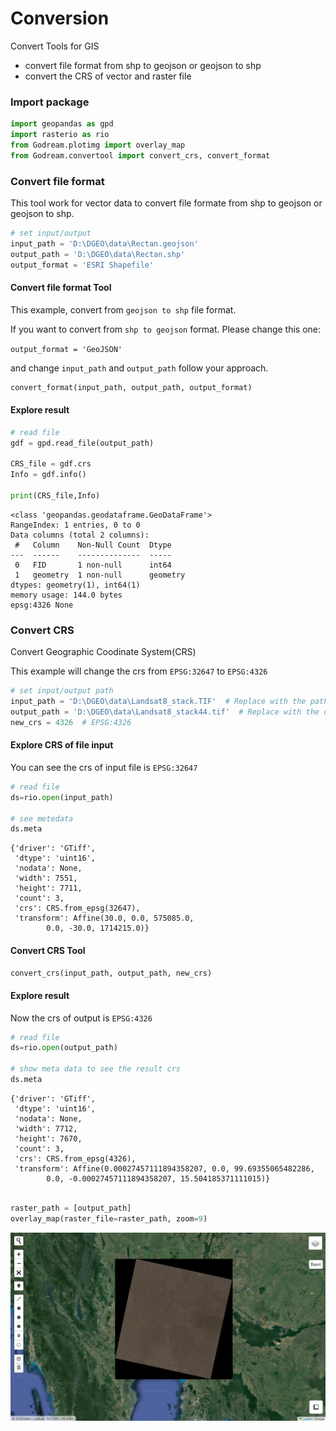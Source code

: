 # Conversion

Convert Tools for GIS

- convert file format from shp to geojson or geojson to shp
- convert the CRS of vector and raster file


### Import package


```python
import geopandas as gpd 
import rasterio as rio
from Godream.plotimg import overlay_map
from Godream.convertool import convert_crs, convert_format
```

### Convert file format

This tool work for vector data to convert file formate from shp to geojson or geojson to shp.


```python
# set input/output
input_path = 'D:\DGEO\data\Rectan.geojson'
output_path = 'D:\DGEO\data\Rectan.shp'
output_format = 'ESRI Shapefile'
```

#### Convert file format Tool 

This example, convert from `geojson to shp` file format.

If you want to convert from `shp to geojson` format.  Please change this one:
 
`output_format = 'GeoJSON'`

and change `input_path` and `output_path` follow your approach.


```python
convert_format(input_path, output_path, output_format)
```

#### Explore result


```python
# read file
gdf = gpd.read_file(output_path)

CRS_file = gdf.crs
Info = gdf.info()

print(CRS_file,Info)
```

    <class 'geopandas.geodataframe.GeoDataFrame'>
    RangeIndex: 1 entries, 0 to 0
    Data columns (total 2 columns):
     #   Column    Non-Null Count  Dtype   
    ---  ------    --------------  -----   
     0   FID       1 non-null      int64   
     1   geometry  1 non-null      geometry
    dtypes: geometry(1), int64(1)
    memory usage: 144.0 bytes
    epsg:4326 None
    

### Convert CRS

Convert Geographic Coodinate System(CRS)

This example will change the crs from `EPSG:32647` to `EPSG:4326`


```python
# set input/output path
input_path = 'D:\DGEO\data\Landsat8_stack.TIF'  # Replace with the path to your input GeoTIFF file
output_path = 'D:\DGEO\data\Landsat8_stack44.tif'  # Replace with the desired output file path
new_crs = 4326  # EPSG:4326
```

#### Explore CRS of file input

You can see the crs of input file is `EPSG:32647`


```python
# read file
ds=rio.open(input_path)

# see metedata
ds.meta
```


    {'driver': 'GTiff',
     'dtype': 'uint16',
     'nodata': None,
     'width': 7551,
     'height': 7711,
     'count': 3,
     'crs': CRS.from_epsg(32647),
     'transform': Affine(30.0, 0.0, 575085.0,
            0.0, -30.0, 1714215.0)}



#### Convert CRS Tool 


```python
convert_crs(input_path, output_path, new_crs)
```



#### Explore result

Now the crs of output is `EPSG:4326`


```python
# read file
ds=rio.open(output_path)

# show meta data to see the result crs
ds.meta
```




    {'driver': 'GTiff',
     'dtype': 'uint16',
     'nodata': None,
     'width': 7712,
     'height': 7670,
     'count': 3,
     'crs': CRS.from_epsg(4326),
     'transform': Affine(0.00027457111894358207, 0.0, 99.69355065482286,
            0.0, -0.00027457111894358207, 15.504185371111015)}




```python

raster_path = [output_path]
overlay_map(raster_file=raster_path, zoom=9)
```

![123](img/convert1.png)


